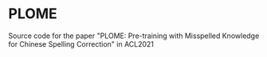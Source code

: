 # PLOME
Source code for the paper "PLOME: Pre-training with Misspelled Knowledge for Chinese Spelling Correction" in ACL2021
